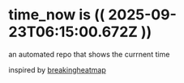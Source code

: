 # time_now is (( 2025-09-23T06:15:00.672Z ))

an automated repo that shows the currnent time

inspired by [breakingheatmap](https://github.com/breakingheatmap/breakingheatmap)